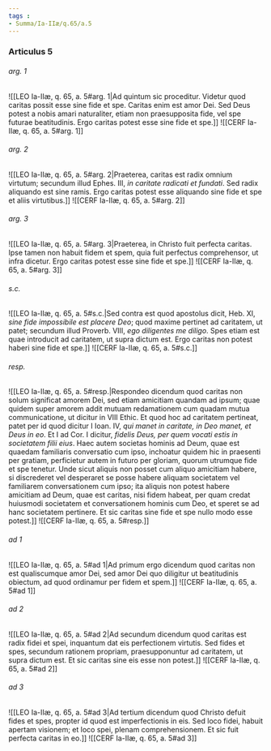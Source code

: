 ```yaml
---
tags : 
- Summa/Ia-IIæ/q.65/a.5
---
```


### Articulus 5

###### arg. 1
![[LEO Ia-IIæ, q. 65, a. 5#arg. 1|Ad quintum sic proceditur. Videtur quod caritas possit esse sine fide et spe. Caritas enim est amor Dei. Sed Deus potest a nobis amari naturaliter, etiam non praesupposita fide, vel spe futurae beatitudinis. Ergo caritas potest esse sine fide et spe.]]
![[CERF Ia-IIæ, q. 65, a. 5#arg. 1]]

###### arg. 2
![[LEO Ia-IIæ, q. 65, a. 5#arg. 2|Praeterea, caritas est radix omnium virtutum; secundum illud Ephes. III, *in caritate radicati et fundati*. Sed radix aliquando est sine ramis. Ergo caritas potest esse aliquando sine fide et spe et aliis virtutibus.]]
![[CERF Ia-IIæ, q. 65, a. 5#arg. 2]]

###### arg. 3
![[LEO Ia-IIæ, q. 65, a. 5#arg. 3|Praeterea, in Christo fuit perfecta caritas. Ipse tamen non habuit fidem et spem, quia fuit perfectus comprehensor, ut infra dicetur. Ergo caritas potest esse sine fide et spe.]]
![[CERF Ia-IIæ, q. 65, a. 5#arg. 3]]

###### s.c.
![[LEO Ia-IIæ, q. 65, a. 5#s.c.|Sed contra est quod apostolus dicit, Heb. XI, *sine fide impossibile est placere Deo*; quod maxime pertinet ad caritatem, ut patet; secundum illud Proverb. VIII, *ego diligentes me diligo*. Spes etiam est quae introducit ad caritatem, ut supra dictum est. Ergo caritas non potest haberi sine fide et spe.]]
![[CERF Ia-IIæ, q. 65, a. 5#s.c.]]

###### resp.
![[LEO Ia-IIæ, q. 65, a. 5#resp.|Respondeo dicendum quod caritas non solum significat amorem Dei, sed etiam amicitiam quandam ad ipsum; quae quidem super amorem addit mutuam redamationem cum quadam mutua communicatione, ut dicitur in VIII Ethic. Et quod hoc ad caritatem pertineat, patet per id quod dicitur I Ioan. IV, *qui manet in caritate, in Deo manet, et Deus in eo*. Et I ad Cor. I dicitur, *fidelis Deus, per quem vocati estis in societatem filii eius*. Haec autem societas hominis ad Deum, quae est quaedam familiaris conversatio cum ipso, inchoatur quidem hic in praesenti per gratiam, perficietur autem in futuro per gloriam, quorum utrumque fide et spe tenetur. Unde sicut aliquis non posset cum aliquo amicitiam habere, si discrederet vel desperaret se posse habere aliquam societatem vel familiarem conversationem cum ipso; ita aliquis non potest habere amicitiam ad Deum, quae est caritas, nisi fidem habeat, per quam credat huiusmodi societatem et conversationem hominis cum Deo, et speret se ad hanc societatem pertinere. Et sic caritas sine fide et spe nullo modo esse potest.]]
![[CERF Ia-IIæ, q. 65, a. 5#resp.]]

###### ad 1
![[LEO Ia-IIæ, q. 65, a. 5#ad 1|Ad primum ergo dicendum quod caritas non est qualiscumque amor Dei, sed amor Dei quo diligitur ut beatitudinis obiectum, ad quod ordinamur per fidem et spem.]]
![[CERF Ia-IIæ, q. 65, a. 5#ad 1]]

###### ad 2
![[LEO Ia-IIæ, q. 65, a. 5#ad 2|Ad secundum dicendum quod caritas est radix fidei et spei, inquantum dat eis perfectionem virtutis. Sed fides et spes, secundum rationem propriam, praesupponuntur ad caritatem, ut supra dictum est. Et sic caritas sine eis esse non potest.]]
![[CERF Ia-IIæ, q. 65, a. 5#ad 2]]

###### ad 3
![[LEO Ia-IIæ, q. 65, a. 5#ad 3|Ad tertium dicendum quod Christo defuit fides et spes, propter id quod est imperfectionis in eis. Sed loco fidei, habuit apertam visionem; et loco spei, plenam comprehensionem. Et sic fuit perfecta caritas in eo.]]
![[CERF Ia-IIæ, q. 65, a. 5#ad 3]]


